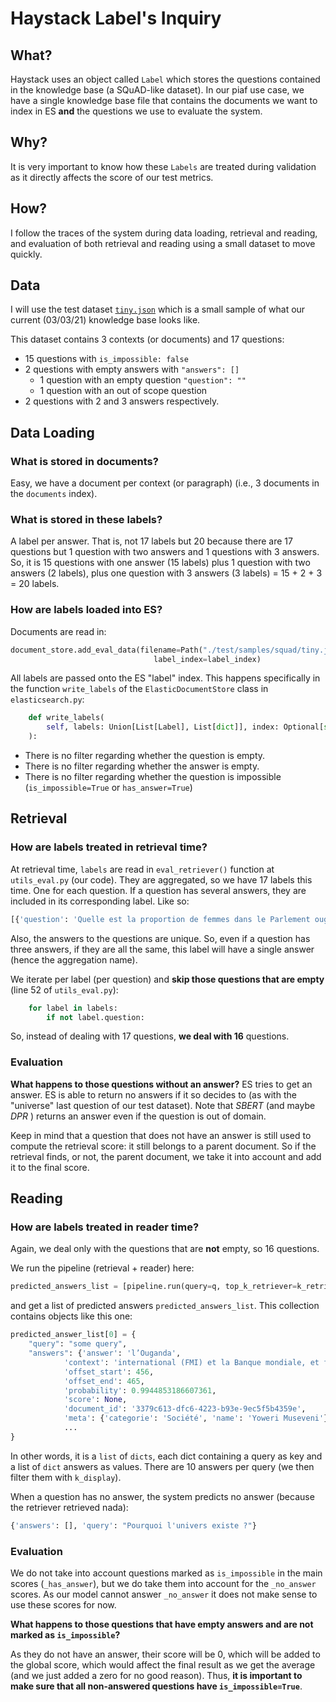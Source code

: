 # Haystack Label's Inquiry


## What?

Haystack uses an object called `Label` which stores the questions contained in the knowledge base (a SQuAD-like dataset). In our piaf use case, we have a single knowledge base file that contains the documents we want to index in ES **and** the questions we use to evaluate the system.

## Why?
It is very important to know how these `Labels` are treated during validation as it directly affects the score of our test metrics.

## How?

I follow the traces of the system during data loading, retrieval and reading, and evaluation of both retrieval and reading using a small dataset to move quickly.

## Data

I will use the test dataset [`tiny.json`](https://github.com/etalab-ia/piaf-ml/blob/96b13d8945a87cc1e3e5623533626067bd1072f7/test/samples/squad/tiny.json) which is a small sample of what our current (03/03/21) knowledge base looks like.

This dataset contains 3 contexts (or documents) and 17 questions:

* 15 questions with `is_impossible: false`
* 2 questions with empty answers with `"answers": []` 
    * 1 question with an empty question `"question": ""`
    * 1 question with an out of scope question
* 2 questions with 2 and 3 answers respectively.

## Data Loading

### What is stored in documents?
Easy, we have a document per context (or paragraph) (i.e., 3 documents in the `documents` index).

### What is stored in these labels?

A label per answer. That is, not 17 labels but 20 because there are 17 questions but 1 question with two answers and 1 questions with 3 answers. So, it is 15 questions with one answer (15 labels) plus 1 question with two answers (2 labels), plus one question with 3 answers (3 labels) = 15 + 2 + 3 = 20 labels.

### How are labels loaded into ES?

Documents are read in: 

```python
document_store.add_eval_data(filename=Path("./test/samples/squad/tiny.json").as_posix(), doc_index=doc_index,
                                label_index=label_index)
```

All labels are passed onto the ES "label" index. This happens specifically in the function `write_labels` of the `ElasticDocumentStore` class in `elasticsearch.py`:

```python
    def write_labels(
        self, labels: Union[List[Label], List[dict]], index: Optional[str] = None, batch_size: int = 10_000
    ):
```

* There is no filter regarding whether the question is empty.
* There is no filter regarding whether the answer is empty.
* There is no filter regarding whether the question is impossible (`is_impossible=True` or `has_answer=True`)


## Retrieval
### How are labels treated in retrieval time?

At retrieval time, `labels` are read in `eval_retriever()` function at  `utils_eval.py` (our code). They are aggregated, so we have 17 labels this time. One for each question. If a question has several answers, they are included in its corresponding label. Like so:

```python
[{'question': 'Quelle est la proportion de femmes dans le Parlement ougandais en 2016 ?', 'multiple_answers': ['un tiers', 'plus d’un tiers'], 'is_correct_answer': True, 'is_correct_document': True, 'origin': 'gold_label', 'multiple_document_ids': ['fc0afb0b-0d9c-4a3a-8b1a-b54b48b3440a', 'fc0afb0b-0d9c-4a3a-8b1a-b54b48b3440a'], 'multiple_offset_start_in_docs': [523, 516], 'no_answer': False, 'model_id': None}]
```

Also, the answers to the questions are unique. So, even if a question has three answers, if they are all the same, this label will have a single answer (hence the aggregation name).


We iterate per label (per question) and **skip those questions that are empty** (line 52 of `utils_eval.py`): 

```python
    for label in labels:
        if not label.question:
```

So, instead of dealing with 17 questions, **we deal with 16** questions.


### Evaluation

**What happens to those questions without an answer?**
ES tries to get an answer. ES is able to return no answers if it so decides to (as with the "universe" last question of our test dataset). Note that *SBERT* (and maybe *DPR* ) returns an answer even if the question is out of domain.

Keep in mind that a question that does not have an answer  is still used to compute the retrieval score: it still belongs to a parent document. So if the retrieval finds, or not, the parent document, we take it into account and add it to the final score.



## Reading

### How are labels treated in reader time?

Again, we deal only with the questions that are **not** empty, so 16 questions.

We run the pipeline (retrieval + reader) here: 

```python
predicted_answers_list = [pipeline.run(query=q, top_k_retriever=k_retriever) for q in questions]
```

and get a list of predicted answers `predicted_answers_list`. This collection contains objects like this one:
```python
predicted_answer_list[0] = {
    "query": "some query",
    "answers": {'answer': 'l’Ouganda',
            'context': 'international (FMI) et la Banque mondiale, et fait progressivement de l’Ouganda le « bon élève du FMI » en suivant les recommandations de l’instituti',
            'offset_start': 456,
            'offset_end': 465,
            'probability': 0.9944853186607361,
            'score': None,
            'document_id': '3379c613-dfc6-4223-b93e-9ec5f5b4359e',
            'meta': {'categorie': 'Société', 'name': 'Yoweri Museveni'}},
            ...
}
```
In other words, it is a `list` of `dicts`, each dict containing a query as key and a list of `dict` answers as values.  There are 10 answers per query (we then filter them with `k_display`).

When a question has no answer, the system predicts no answer (because the retriever retrieved nada): 

```python
{'answers': [], 'query': "Pourquoi l'univers existe ?"}
```

### Evaluation

We do not take into account questions marked as `is_impossible` in the main scores (`_has_answer`), but we do take them into account for the `_no_answer` scores. As our model cannot answer `_no_answer` it does not make sense to use these scores for now.

**What happens to those questions that have empty answers and are not marked as `is_impossible`?**

As they do not have an answer, their score will be 0, which will be added to the global score, which would affect the final result as we get the average (and we just added a zero for no good reason). Thus, **it is important to make sure that all non-answered questions have `is_impossible=True`**.



